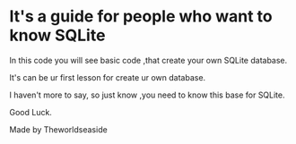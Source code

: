 # It's a guide for people who want to know SQLite 

In this code you will see basic code ,that create your own SQLite database.

It's can be ur first lesson for create ur own database.

I haven't more to say, so just know ,you need to know this base for SQLite.

Good Luck.      

Made by Theworldseaside
